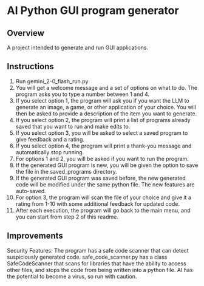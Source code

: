 # AI Python GUI program generator

## Overview

A project intended to generate and run GUI applications.

## Instructions

1. Run gemini_2-0_flash_run.py
2. You will get a welcome message and a set of options on what to do. The program asks you to type a number between 1 and 4.
3. If you select option 1, the program will ask you if you want the LLM to generate an image, a game, or other application of your choice. You will then be asked to provide a description of the item you want to generate.
4. If you select option 2, the program will print a list of programs already saved that you want to run and make edits to.
5. If you select option 3, you will be asked to select a saved program to give feedback and a rating.
6. If you select option 4, the program will print a thank-you message and automatically stop running.
7. For options 1 and 2, you will be asked if you want to run the program.
8. If the generated GUI program is new, you will be given the option to save the file in the saved_programs directory.
9. If the generated GUI program was saved before, the new generated code will be modified under the same python file. The new features are auto-saved.
10. For option 3, the program will scan the file of your choice and give it a rating from 1-10 with some additional feedback for updated code.
11. After each execution, the program will go back to the main menu, and you can start from step 2 of this readme.

## Improvements

Security Features: The program has a safe code scanner that can detect suspiciously generated code.
safe_code_scanner.py has a class SafeCodeScanner that scans for libraries that have the ability to access other files, and stops the code from being written into a python file.
AI has the potential to become a virus, so run with caution.